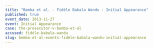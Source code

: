 ```yaml
---
title: "Bemba et al. - Fidèle Babala Wandu - Initial Appearance"
published: true
event_date: 2013-11-27
event: Initial Appearance
case: the-prosecutor-v-bemba-et-al
accused: fidèle-babala-wandu
slug: bemba-et-al-events-fidèle-babala-wandu-initial-appearance
---
```

